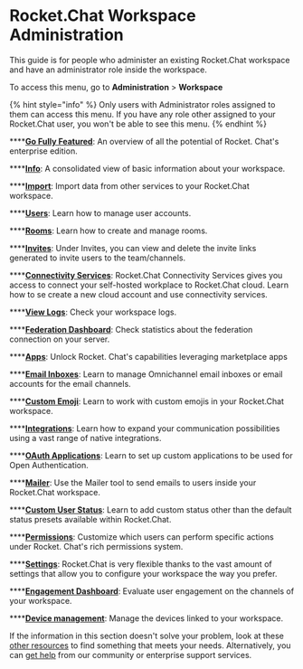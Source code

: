 # Rocket.Chat Workspace Administration&#x20;

This guide is for people who administer an existing Rocket.Chat workspace and have an administrator role inside the workspace.&#x20;

To access this menu, go to **Administration** > **Workspace**&#x20;

{% hint style="info" %}
Only users with Administrator roles assigned to them can access this menu. If you have any role other assigned to your Rocket.Chat user, you won't be able to see this menu.&#x20;
{% endhint %}

****[**Go Fully Featured**](go-fully-featured.md): An overview of all the potential of Rocket. Chat's enterprise edition.

****[**Info**](info.md): A consolidated view of basic information about your workspace.

****[**Import**](import/): Import data from other services to your Rocket.Chat workspace.

****[**Users**](users/):  Learn how to manage user accounts.

****[**Rooms**](../user-guides/rooms/): Learn how to create and manage rooms.&#x20;

****[**Invites**](invites.md): Under Invites, you can view and delete the invite links generated to invite users to the team/channels.

****[**Connectivity Services**](connectivity-services.md): Rocket.Chat Connectivity Services gives you access to connect your self-hosted workplace to Rocket.Chat cloud. Learn how to se create a new cloud account and use connectivity services.&#x20;

****[**View Logs**](settings/logs.md): Check your workspace logs.

****[**Federation Dashboard**](federation-dashboard.md): Check statistics about the federation connection on your server.

****[**Apps**](apps.md): Unlock Rocket. Chat's capabilities leveraging marketplace apps

****[**Email Inboxes**](../../extend-rocket.chat-capabilities/rocket.chat-marketplace/omnichannel-apps/email-inboxes/email-inbox-admin-guide.md): Learn to manage Omnichannel email inboxes or email accounts for the email channels.

****[**Custom Emoji**](custom-emoji.md): Learn to work with custom emojis in your Rocket.Chat workspace.

****[**Integrations**](integrations/): Learn how to expand your communication possibilities using a vast range of native integrations. &#x20;

****[**OAuth Applications**](oauth-applications.md): Learn to set up custom applications to be used for Open Authentication.

****[**Mailer**](mailer.md): Use the Mailer tool to send emails to users inside your Rocket.Chat workspace.

****[**Custom User Status**](custom-user-status.md): Learn to add custom status other than the default status presets available within Rocket.Chat.

****[**Permissions**](permissions.md): Customize which users can perform specific actions under Rocket. Chat's rich permissions system.

****[**Settings**](settings/): Rocket.Chat is very flexible thanks to the vast amount of settings that allow you to configure your workspace the way you prefer.

****[**Engagement Dashboard**](engagement-dashboard.md): Evaluate user engagement on the channels of your workspace.

****[**Device management**](device-management.md): Manage the devices linked to your workspace.

If the information in this section doesn't solve your problem, look at these [other resources](../../setup-and-administer-rocket.chat/advanced-admin-settings/) to find something that meets your needs. Alternatively, you can [get help](../../rocket.chat-resources/getting-support/) from our community or enterprise support services.
